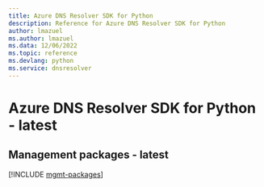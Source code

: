 ```yaml
---
title: Azure DNS Resolver SDK for Python
description: Reference for Azure DNS Resolver SDK for Python
author: lmazuel
ms.author: lmazuel
ms.data: 12/06/2022
ms.topic: reference
ms.devlang: python
ms.service: dnsresolver
---
```

# Azure DNS Resolver SDK for Python - latest

## Management packages - latest
[!INCLUDE [mgmt-packages](dns-resolver-mgmt-index.md)]